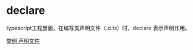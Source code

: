 # declare

typescript工程里面，在编写类声明文件（.d.ts）时，declare 表示声明作用。

[举例.声明文件](https://www.tslang.cn/docs/handbook/declaration-files/by-example.html)
